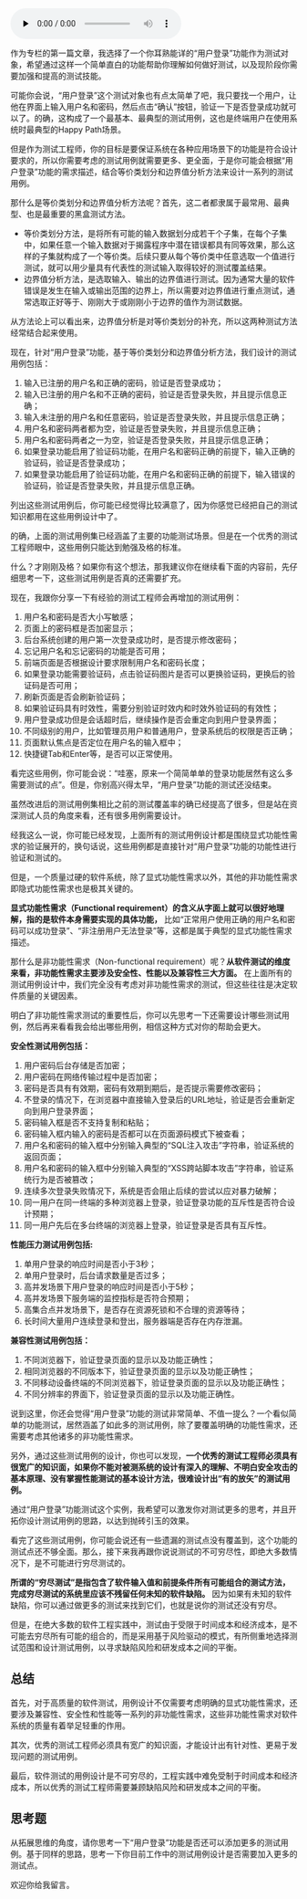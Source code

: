 <audio id="audio" title="01 | 你真的懂测试吗？从“用户登录”测试谈起" controls="" preload="none"><source id="mp3" src="https://static001.geekbang.org/resource/audio/b3/3d/b3029a12149fbbb9ef87ed6704ca883d.mp3"></audio>

作为专栏的第一篇文章，我选择了一个你耳熟能详的“用户登录”功能作为测试对象，希望通过这样一个简单直白的功能帮助你理解如何做好测试，以及现阶段你需要加强和提高的测试技能。

可能你会说，“用户登录”这个测试对象也有点太简单了吧，我只要找一个用户，让他在界面上输入用户名和密码，然后点击“确认”按钮，验证一下是否登录成功就可以了。的确，这构成了一个最基本、最典型的测试用例，这也是终端用户在使用系统时最典型的Happy Path场景。

但是作为测试工程师，你的目标是要保证系统在各种应用场景下的功能是符合设计要求的，所以你需要考虑的测试用例就需要更多、更全面，于是你可能会根据“用户登录”功能的需求描述，结合等价类划分和边界值分析方法来设计一系列的测试用例。

那什么是等价类划分和边界值分析方法呢？首先，这二者都隶属于最常用、最典型、也是最重要的黑盒测试方法。

- 等价类划分方法，是将所有可能的输入数据划分成若干个子集，在每个子集中，如果任意一个输入数据对于揭露程序中潜在错误都具有同等效果，那么这样的子集就构成了一个等价类。后续只要从每个等价类中任意选取一个值进行测试，就可以用少量具有代表性的测试输入取得较好的测试覆盖结果。
- 边界值分析方法，是选取输入、输出的边界值进行测试。因为通常大量的软件错误是发生在输入或输出范围的边界上，所以需要对边界值进行重点测试，通常选取正好等于、刚刚大于或刚刚小于边界的值作为测试数据。

从方法论上可以看出来，边界值分析是对等价类划分的补充，所以这两种测试方法经常结合起来使用。

现在，针对“用户登录”功能，基于等价类划分和边界值分析方法，我们设计的测试用例包括：

1. 输入已注册的用户名和正确的密码，验证是否登录成功；
1. 输入已注册的用户名和不正确的密码，验证是否登录失败，并且提示信息正确；
1. 输入未注册的用户名和任意密码，验证是否登录失败，并且提示信息正确；
1. 用户名和密码两者都为空，验证是否登录失败，并且提示信息正确；
1. 用户名和密码两者之一为空，验证是否登录失败，并且提示信息正确；
1. 如果登录功能启用了验证码功能，在用户名和密码正确的前提下，输入正确的验证码，验证是否登录成功；
1. 如果登录功能启用了验证码功能，在用户名和密码正确的前提下，输入错误的验证码，验证是否登录失败，并且提示信息正确。

列出这些测试用例后，你可能已经觉得比较满意了，因为你感觉已经把自己的测试知识都用在这些用例设计中了。

的确，上面的测试用例集已经涵盖了主要的功能测试场景。但是在一个优秀的测试工程师眼中，这些用例只能达到勉强及格的标准。

什么？才刚刚及格？如果你有这个想法，那我建议你在继续看下面的内容前，先仔细思考一下，这些测试用例是否真的还需要扩充。

现在，我跟你分享一下有经验的测试工程师会再增加的测试用例：

1. 用户名和密码是否大小写敏感；
1. 页面上的密码框是否加密显示；
1. 后台系统创建的用户第一次登录成功时，是否提示修改密码；
1. 忘记用户名和忘记密码的功能是否可用；
1. 前端页面是否根据设计要求限制用户名和密码长度；
1. 如果登录功能需要验证码，点击验证码图片是否可以更换验证码，更换后的验证码是否可用；
1. 刷新页面是否会刷新验证码；
1. 如果验证码具有时效性，需要分别验证时效内和时效外验证码的有效性；
1. 用户登录成功但是会话超时后，继续操作是否会重定向到用户登录界面；
1. 不同级别的用户，比如管理员用户和普通用户，登录系统后的权限是否正确；
1. 页面默认焦点是否定位在用户名的输入框中；
1. 快捷键Tab和Enter等，是否可以正常使用。

看完这些用例，你可能会说：“哇塞，原来一个简简单单的登录功能居然有这么多需要测试的点”。但是，你别高兴得太早，“用户登录”功能的测试还没结束。

虽然改进后的测试用例集相比之前的测试覆盖率的确已经提高了很多，但是站在资深测试人员的角度来看，还有很多用例需要设计。

经我这么一说，你可能已经发现，上面所有的测试用例设计都是围绕显式功能性需求的验证展开的，换句话说，这些用例都是直接针对“用户登录”功能的功能性进行验证和测试的。

但是，一个质量过硬的软件系统，除了显式功能性需求以外，其他的非功能性需求即隐式功能性需求也是极其关键的。

**显式功能性需求（Functional requirement）的含义从字面上就可以很好地理解，指的是软件本身需要实现的具体功能，** 比如“正常用户使用正确的用户名和密码可以成功登录”、“非注册用户无法登录”等，这都是属于典型的显式功能性需求描述。

那什么是非功能性需求（Non-functional requirement）呢？**从软件测试的维度来看，非功能性需求主要涉及安全性、性能以及兼容性三大方面。** 在上面所有的测试用例设计中，我们完全没有考虑对非功能性需求的测试，但这些往往是决定软件质量的关键因素。

明白了非功能性需求测试的重要性后，你可以先思考一下还需要设计哪些测试用例，然后再来看看我会给出哪些用例，相信这种方式对你的帮助会更大。

**安全性测试用例包括：**

1. 用户密码后台存储是否加密；
1. 用户密码在网络传输过程中是否加密；
1. 密码是否具有有效期，密码有效期到期后，是否提示需要修改密码；
1. 不登录的情况下，在浏览器中直接输入登录后的URL地址，验证是否会重新定向到用户登录界面；
1. 密码输入框是否不支持复制和粘贴；
1. 密码输入框内输入的密码是否都可以在页面源码模式下被查看；
1. 用户名和密码的输入框中分别输入典型的“SQL注入攻击”字符串，验证系统的返回页面；
1. 用户名和密码的输入框中分别输入典型的“XSS跨站脚本攻击”字符串，验证系统行为是否被篡改；
1. 连续多次登录失败情况下，系统是否会阻止后续的尝试以应对暴力破解；
1. 同一用户在同一终端的多种浏览器上登录，验证登录功能的互斥性是否符合设计预期；
1. 同一用户先后在多台终端的浏览器上登录，验证登录是否具有互斥性。

**性能压力测试用例包括:**

1. 单用户登录的响应时间是否小于3秒；
1. 单用户登录时，后台请求数量是否过多；
1. 高并发场景下用户登录的响应时间是否小于5秒；
1. 高并发场景下服务端的监控指标是否符合预期；
1. 高集合点并发场景下，是否存在资源死锁和不合理的资源等待；
1. 长时间大量用户连续登录和登出，服务器端是否存在内存泄漏。

**兼容性测试用例包括：**

1. 不同浏览器下，验证登录页面的显示以及功能正确性；
1. 相同浏览器的不同版本下，验证登录页面的显示以及功能正确性；
1. 不同移动设备终端的不同浏览器下，验证登录页面的显示以及功能正确性；
1. 不同分辨率的界面下，验证登录页面的显示以及功能正确性。

说到这里，你还会觉得“用户登录”功能的测试非常简单、不值一提么？一个看似简单的功能测试，居然涵盖了如此多的测试用例，除了要覆盖明确的功能性需求，还需要考虑其他诸多的非功能性需求。

另外，通过这些测试用例的设计，你也可以发现，**一个优秀的测试工程师必须具有很宽广的知识面，如果你不能对被测系统的设计有深入的理解、不明白安全攻击的基本原理、没有掌握性能测试的基本设计方法，很难设计出“有的放矢”的测试用例。**

通过“用户登录”功能测试这个实例，我希望可以激发你对测试更多的思考，并且开拓你设计测试用例的思路，以达到抛砖引玉的效果。

看完了这些测试用例，你可能会说还有一些遗漏的测试点没有覆盖到，这个功能的测试点还不够全面。那么，接下来我再跟你说说测试的不可穷尽性，即绝大多数情况下，是不可能进行穷尽测试的。

**所谓的“穷尽测试”是指包含了软件输入值和前提条件所有可能组合的测试方法，完成穷尽测试的系统里应该不残留任何未知的软件缺陷。** 因为如果有未知的软件缺陷，你可以通过做更多的测试来找到它们，也就是说你的测试还没有穷尽。

但是，在绝大多数的软件工程实践中，测试由于受限于时间成本和经济成本，是不可能去穷尽所有可能的组合的，而是采用基于风险驱动的模式，有所侧重地选择测试范围和设计测试用例，以寻求缺陷风险和研发成本之间的平衡。

## 总结

首先，对于高质量的软件测试，用例设计不仅需要考虑明确的显式功能性需求，还要涉及兼容性、安全性和性能等一系列的非功能性需求，这些非功能性需求对软件系统的质量有着举足轻重的作用。

其次，优秀的测试工程师必须具有宽广的知识面，才能设计出有针对性、更易于发现问题的测试用例。

最后，软件测试的用例设计是不可穷尽的，工程实践中难免受制于时间成本和经济成本，所以优秀的测试工程师需要兼顾缺陷风险和研发成本之间的平衡。

## 思考题

从拓展思维的角度，请你思考一下“用户登录”功能是否还可以添加更多的测试用例。基于同样的思路，思考一下你目前工作中的测试用例设计是否需要加入更多的测试点。

欢迎你给我留言。


